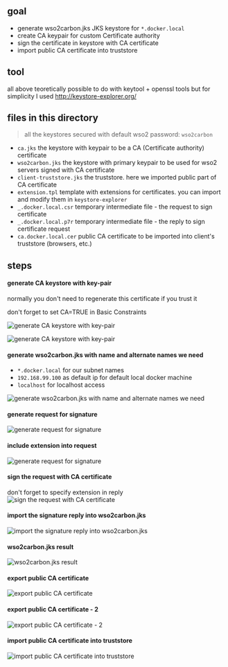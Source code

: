 ## goal

- generate wso2carbon.jks JKS keystore for `*.docker.local`
- create CA keypair for custom Certificate authority
- sign the certificate in keystore with CA certificate
- import public CA certificate into truststore

## tool

all above teoretically possible to do with keytool + openssl tools
but for simplicity I used http://keystore-explorer.org/

## files in this directory

> all the keystores secured with default wso2 password: `wso2carbon`

- `ca.jks` the keystore with keypair to be a CA (Certificate authority) certificate
- `wso2carbon.jks` the keystore with primary keypair to be used for wso2 servers signed with CA certificate 
- `client-truststore.jks` the truststore. here we imported public part of CA certificate
- `extension.tpl` template with extensions for certificates. you can import and modify them in `keystore-explorer`
- `_.docker.local.csr` temporary intermediate file - the request to sign certificate
- `_.docker.local.p7r` temporary intermediate file - the reply to sign certificate request
- `ca.docker.local.cer` public CA certificate to be imported into client's truststore (browsers, etc.)

## steps

#### generate CA keystore with key-pair
normally you don't need to regenerate this certificate if you trust it

don't forget to set CA=TRUE in Basic Constraints

![generate CA keystore with key-pair](./readme-img/01-gen-ca.png)

![generate CA keystore with key-pair](./readme-img/01-gen-ca-01.png)


#### generate wso2carbon.jks with name and alternate names we need
- `*.docker.local` for our subnet names
- `192.168.99.100` as default ip for default local docker machine
- `localhost` for localhost access

![generate wso2carbon.jks with name and alternate names we need](./readme-img/02-gen-wso2carbon.jks.png)

#### generate request for signature 
![generate request for signature](./readme-img/03-sign-req.png)

#### include extension into request 
![generate request for signature](./readme-img/03-sign-req-2.png)

#### sign the request with CA certificate
don't forget to specify extension in reply 
![sign the request with CA certificate](./readme-img/04-sign.png)

#### import the signature reply into wso2carbon.jks
![import the signature reply into wso2carbon.jks](./readme-img/05-imp-sign-repl.png)

#### wso2carbon.jks result
![wso2carbon.jks result](./readme-img/06-result.png)

#### export public CA certificate
![export public CA certificate](./readme-img/07-ca-exp-01.png)

#### export public CA certificate - 2
![export public CA certificate - 2](./readme-img/07-ca-exp-02.png)

#### import public CA certificate into truststore
![import public CA certificate into truststore](./readme-img/08-ca-imp-trust.png)

